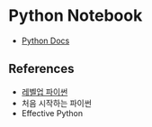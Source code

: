 # Python Notebook

- [Python Docs](https://docs.python.org/3/)

## References
- [레벨업 파이썬](https://wikidocs.net/book/4170)
- 처음 시작하는 파이썬
- Effective Python
